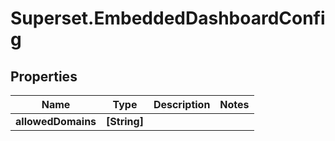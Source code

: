 # Superset.EmbeddedDashboardConfig

## Properties
Name | Type | Description | Notes
------------ | ------------- | ------------- | -------------
**allowedDomains** | **[String]** |  | 
